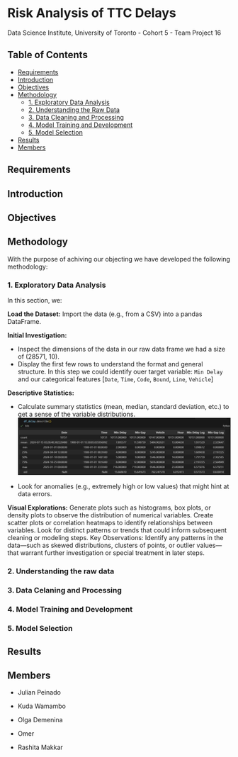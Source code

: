 # Risk Analysis of TTC Delays

Data Science Institute, University of Toronto - Cohort 5 - Team Project 16

## Table of Contents

- [Requirements](#requirements)
- [Introduction](#introduction)
- [Objectives](#objectives)
- [Methodology](#methodology)
  - [1. Exploratory Data Analysis](#1-exploratory-data-analysis)
  - [2. Understanding the Raw Data](#2-understanding-the-raw-data)
  - [3. Data Cleaning and Processing](#3-data-cleaning-and-processing)
  - [4. Model Training and Development](#4-model-training-and-development)
  - [5. Model Selection](#5-model-selection)
- [Results](#results)
- [Members](#members)


## Requirements

## Introduction

## Objectives

## Methodology
With the purpose of achiving our objecting we have developed the following methodology:
###     1. Exploratory Data Analysis

In this section, we:

**Load the Dataset:** 
Import the data (e.g., from a CSV) into a pandas DataFrame.

**Initial Investigation:**
- Inspect the dimensions of the data in our raw data frame we had a size of (28571, 10).
- Display the first few rows to understand the format and general structure. In this step we could identify ouer target variable: `Min Delay` and our categorical features [`Date`, `Time`, `Code`, `Bound`, `Line`, `Vehicle`]

**Descriptive Statistics:**
- Calculate summary statistics (mean, median, standard deviation, etc.) to get a sense of the variable distributions.
![Summary_01](02_data_processing/img/01_DP.jpg)

- Look for anomalies (e.g., extremely high or low values) that might hint at data errors.

**Visual Explorations:**
Generate plots such as histograms, box plots, or density plots to observe the distribution of numerical variables.
Create scatter plots or correlation heatmaps to identify relationships between variables.
Look for distinct patterns or trends that could inform subsequent cleaning or modeling steps.
Key Observations:
Identify any patterns in the data—such as skewed distributions, clusters of points, or outlier values—that warrant further investigation or special treatment in later steps.

###     2. Understanding the raw data

###     3. Data Celaning and Processing

###     4. Model Training and Development

###     5. Model Selection

## Results

## Members

- Julian Peinado

- Kuda Wamambo

- Olga Demenina

- Omer

- Rashita Makkar





